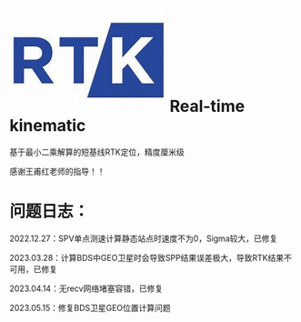 # ![RTK logo](https://github.com/eluosir/ReconGNSSPosition/blob/main/logo.jpg) Real-time kinematic
基于最小二乘解算的短基线RTK定位，精度厘米级

感谢王甫红老师的指导！！

# 问题日志：
2022.12.27：SPV单点测速计算静态站点时速度不为0，Sigma较大，已修复

2023.03.28：计算BDS中GEO卫星时会导致SPP结果误差极大，导致RTK结果不可用，已修复

2023.04.14：无recv网络堵塞容错，已修复

2023.05.15：修复BDS卫星GEO位置计算问题
